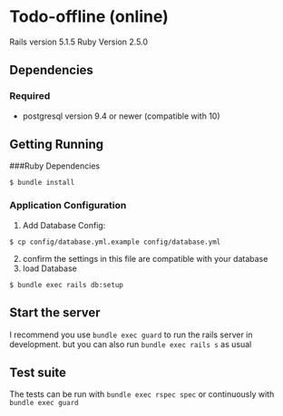 # Todo-offline (online)

Rails version 5.1.5
Ruby Version 2.5.0

## Dependencies

### Required
- postgresql version 9.4 or newer (compatible with 10)

## Getting Running
###Ruby Dependencies

```
$ bundle install
```

### Application Configuration
1. Add Database Config:
```
$ cp config/database.yml.example config/database.yml
```
2. confirm the settings in this file are compatible with your database
3. load Database
```
$ bundle exec rails db:setup
```

## Start the server

I recommend you use `bundle exec guard` to run the rails server in development. but you can also run `bundle exec rails s` as usual

## Test suite

The tests can be run with `bundle exec rspec spec` or continuously with `bundle exec guard`
